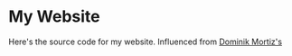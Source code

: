 # My Website

Here's the source code for my website. Influenced from [Dominik Mortiz's](https://github.com/domoritz)
```
